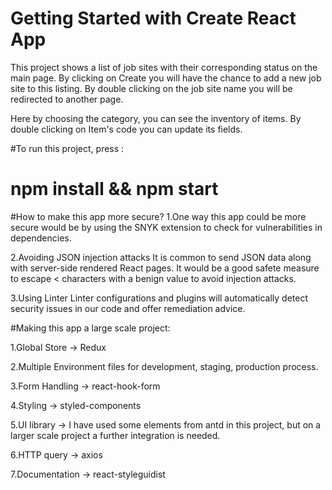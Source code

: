 # Getting Started with Create React App

This project shows a list of job sites with their corresponding status on the main page. By clicking on Create you will have the chance to add a new job site to this listing. By double clicking on the job site name you will be redirected to another page.

Here by choosing the category, you can see the inventory of items. By double clicking on Item's code you can update its fields.

#To run this project, press :
# npm install && npm start


#How to make this app more secure?
1.One way this app could be more secure would be by using the SNYK extension to check for vulnerabilities in dependencies.

2.Avoiding JSON injection attacks 
It is common to send JSON data along with server-side rendered React pages. It would be a good safete measure to escape < characters with a benign value to avoid injection attacks.

3.Using Linter
Linter configurations and plugins will automatically detect security issues in our code and offer remediation advice.


#Making this app a large scale project:

1.Global Store -> Redux

2.Multiple Environment files for development, staging, production process.

3.Form Handling -> react-hook-form

4.Styling -> styled-components

5.UI library -> I have used some elements from antd in this project, but on a larger scale project a further integration is needed.

6.HTTP query -> axios

7.Documentation -> react-styleguidist